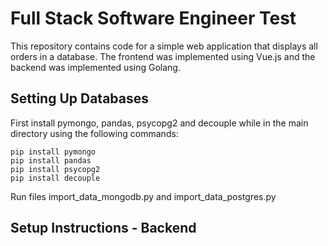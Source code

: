 # Full Stack Software Engineer Test
This repository contains code for a simple web application that displays all orders in a database. The frontend was implemented using Vue.js and the backend was implemented using Golang. 

## Setting Up Databases
First install pymongo, pandas, psycopg2 and decouple while in the main directory using the following commands:

```
pip install pymongo
pip install pandas
pip install psycopg2
pip install decouple
```

Run files import_data_mongodb.py and import_data_postgres.py

## Setup Instructions - Backend
